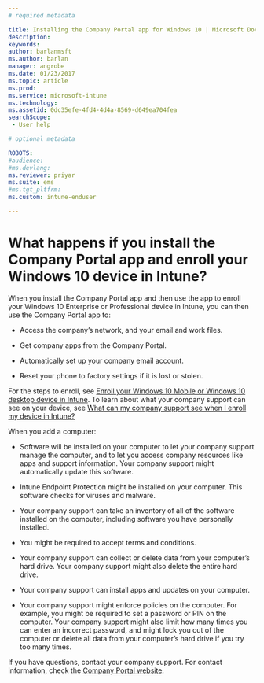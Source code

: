 ```yaml
---
# required metadata

title: Installing the Company Portal app for Windows 10 | Microsoft Docs
description:
keywords:
author: barlanmsft
ms.author: barlan
manager: angrobe
ms.date: 01/23/2017
ms.topic: article
ms.prod:
ms.service: microsoft-intune
ms.technology:
ms.assetid: 0dc35efe-4fd4-4d4a-8569-d649ea704fea
searchScope:
 - User help

# optional metadata

ROBOTS:  
#audience:
#ms.devlang:
ms.reviewer: priyar
ms.suite: ems
#ms.tgt_pltfrm:
ms.custom: intune-enduser

---
```


# What happens if you install the Company Portal app and enroll your Windows 10 device in Intune?

When you install the Company Portal app and then use the app to enroll your Windows 10 Enterprise or Professional device in Intune, you can then use the Company Portal app to:

-   Access the company’s network, and your email and work files.

-   Get company apps from the Company Portal.

-   Automatically set up your company email account.

-   Reset your phone to factory settings if it is lost or stolen.

For the steps to enroll, see [Enroll your Windows 10 Mobile or Windows 10 desktop device in Intune](enroll-your-w10-phone-or-w10-pc-windows.md). To learn about what your company support can see on your device, see [What can my company support see when I enroll my device in Intune?](what-info-can-your-company-see-when-you-enroll-your-device-in-intune.md)

When you add a computer:

-   Software will be installed on your computer to let your company support manage the computer, and to let you access company resources like apps and support information. Your company support might automatically update this software.

-   Intune Endpoint Protection might be installed on your computer. This software checks for viruses and malware.

-   Your company support can take an inventory of all of the software installed on the computer, including software you have personally installed.

-   You might be required to accept terms and conditions.

-   Your company support can collect or delete data from your computer’s hard drive. Your company support might also delete the entire hard drive.

-   Your company support can install apps and updates on your computer.

-   Your company support might enforce policies on the computer. For example, you might be required to set a password or PIN on the computer. Your company support might also limit how many times you can enter an incorrect password, and might lock you out of the computer or delete all data from your computer’s hard drive if you try too many times.

If you have questions, contact your company support. For contact information, check the [Company Portal website](https://portal.manage.microsoft.com#HelpDeskDialog).
